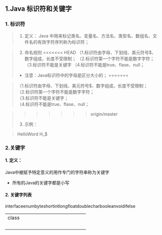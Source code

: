   

 ## 1.Java 标识符和关键字
### 1. 标识符
  >1. 定义：
  >   Java 中用来标记类名、变量名、方法名、类型名、数组名、文件名的有效字符序列称为标识符；
  
  >   2. 命名规则
<<<<<<< HEAD
  >   （1.标识符由字母、下划线、美元符号$、数字组成，长度不受限制；
  >   （2.标识符第一个字符不能是数字字符；
  >   （3.标识符不能是关键字
  >   （4.标识符不能是true、flase、null；
  >   - 注意：Java标识符中的字母是区分大小的；
=======
  
 > （1.标识符由字母、下划线、美元符号$、数字组成，长度不受限制；<br>
 > （2.标识符第一个字符不能是数字字符；<br>
 >（3.标识符不能是关键字；<br>
 >（4.标识符不能是true、flase、null；<br>
  
>>>>>>> origin/master
  >   3. 示例：
  
  >   HelloWord H_$
### 2.关键字
#### 1. 定义：
Java中被赋予特定意义的用作专门的字符串称为关键字
- 所有的Java的关键字都是小写

#### 2. 关键字列表
<table>
<tr>
<td>class</td>
</td>interface<td>
</td>enum<td>
</td>byte<td>
</td>short<td>
</td>int<td>
</td>long<td>
</td>float<td>
</td>double<td>
</td>char<td>
</td>boolean<td>
</td>void<td>
</td>if<td>
</td>else<td>
</tr>
<tr>
<td></td>
</td><td>
</td><td>
</td><td>
</td><td>
</td><td>
</td><td>
</td><td>
</td><td>
</td><td>
</td><td>
</td><td>
</td><td>
</td><td>
</tr>
<tr>
<td></td>
</td><td>
</td><td>
</td><td>
</td><td>
</td><td>
</td><td>
</td><td>
</td><td>
</td><td>
</td><td>
</td><td>
</td><td>
</td><td>
</tr>
<tr>
<td></td>
</td><td>
</td><td>
</td><td>
</td><td>
</td><td>
</td><td>
</td><td>
</td><td>
</td><td>
</td><td>
</td><td>
</td><td>
</td><td>
</tr>
<tr>
<td></td>
</td><td>
</td><td>
</td><td>
</td><td>
</td><td>
</td><td>
</td><td>
</td><td>
</td><td>
</td><td>
</td><td>
</td><td>
</td><td>
</tr>
</table>



      

